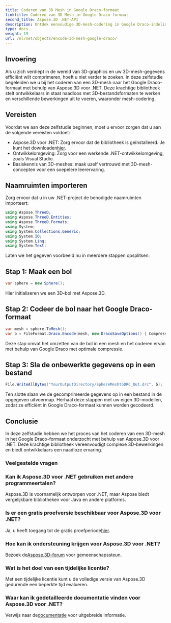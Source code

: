 ```yaml
---
title: Coderen van 3D Mesh in Google Draco-formaat
linktitle: Coderen van 3D Mesh in Google Draco-formaat
second_title: Aspose.3D .NET-API
description: Ontdek eenvoudige 3D-mesh-codering in Google Draco-indeling met Aspose.3D voor .NET. Volg onze stapsgewijze handleiding. Efficiënt, krachtig en ontwikkelaarsvriendelijk!
type: docs
weight: 19
url: /nl/net/objects/encode-3d-mesh-google-draco/
---
```

## Invoering
Als u zich verdiept in de wereld van 3D-graphics en uw 3D-mesh-gegevens efficiënt wilt comprimeren, hoeft u niet verder te zoeken. In deze zelfstudie begeleiden we u bij het coderen van een 3D-mesh naar het Google Draco-formaat met behulp van Aspose.3D voor .NET. Deze krachtige bibliotheek stelt ontwikkelaars in staat naadloos met 3D-bestandsformaten te werken en verschillende bewerkingen uit te voeren, waaronder mesh-codering.
## Vereisten
Voordat we aan deze zelfstudie beginnen, moet u ervoor zorgen dat u aan de volgende vereisten voldoet:
-  Aspose.3D voor .NET: Zorg ervoor dat de bibliotheek is geïnstalleerd. Je kunt het downloaden[hier](https://releases.aspose.com/3d/net/).
- Ontwikkelomgeving: Zorg voor een werkende .NET-ontwikkelomgeving, zoals Visual Studio.
- Basiskennis van 3D-meshes: maak uzelf vertrouwd met 3D-mesh-concepten voor een soepelere leerervaring.
## Naamruimten importeren
Zorg ervoor dat u in uw .NET-project de benodigde naamruimten importeert:
```csharp
using Aspose.ThreeD;
using Aspose.ThreeD.Entities;
using Aspose.ThreeD.Formats;
using System;
using System.Collections.Generic;
using System.IO;
using System.Linq;
using System.Text;
```
Laten we het gegeven voorbeeld nu in meerdere stappen opsplitsen:
## Stap 1: Maak een bol
```csharp
var sphere = new Sphere();
```
Hier initialiseren we een 3D-bol met Aspose.3D.
## Stap 2: Codeer de bol naar het Google Draco-formaat
```csharp
var mesh = sphere.ToMesh();
var b = FileFormat.Draco.Encode(mesh, new DracoSaveOptions() { CompressionLevel = DracoCompressionLevel.Optimal });
```
Deze stap omvat het omzetten van de bol in een mesh en het coderen ervan met behulp van Google Draco met optimale compressie.
## Stap 3: Sla de onbewerkte gegevens op in een bestand
```csharp
File.WriteAllBytes("YourOutputDirectory/SphereMeshtoDRC_Out.drc", b);
```
Ten slotte slaan we de gecomprimeerde gegevens op in een bestand in de opgegeven uitvoermap.
Herhaal deze stappen met uw eigen 3D-modellen, zodat ze efficiënt in Google Draco-formaat kunnen worden gecodeerd.
## Conclusie
In deze zelfstudie hebben we het proces van het coderen van een 3D-mesh in het Google Draco-formaat onderzocht met behulp van Aspose.3D voor .NET. Deze krachtige bibliotheek vereenvoudigt complexe 3D-bewerkingen en biedt ontwikkelaars een naadloze ervaring.

### Veelgestelde vragen
### Kan ik Aspose.3D voor .NET gebruiken met andere programmeertalen?
Aspose.3D is voornamelijk ontworpen voor .NET, maar Aspose biedt vergelijkbare bibliotheken voor Java en andere platforms.
### Is er een gratis proefversie beschikbaar voor Aspose.3D voor .NET?
 Ja, u heeft toegang tot de gratis proefperiode[hier](https://releases.aspose.com/).
### Hoe kan ik ondersteuning krijgen voor Aspose.3D voor .NET?
 Bezoek de[Aspose.3D-forum](https://forum.aspose.com/c/3d/18) voor gemeenschapssteun.
### Wat is het doel van een tijdelijke licentie?
Met een tijdelijke licentie kunt u de volledige versie van Aspose.3D gedurende een beperkte tijd evalueren.
### Waar kan ik gedetailleerde documentatie vinden voor Aspose.3D voor .NET?
 Verwijs naar de[documentatie](https://reference.aspose.com/3d/net/) voor uitgebreide informatie.